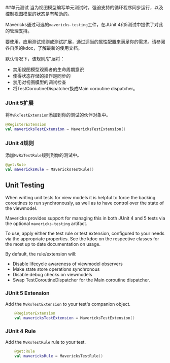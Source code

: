 ##单元测试
当为视图模型编写单元测试时，强迫支持的循环程序同步运行，以及控制视图模型的状态是有帮助的。

Mavericks通过可选的`mavericks-testing`工件，在JUnit 4和5测试中提供了对此的管理支持。

要使用，应用测试规则或测试扩展，通过适当的属性配置来满足你的需求。请参阅各自类的kdoc，了解最新的使用文档。

默认情况下，该规则/扩展将：
- 禁用视图模型观察者的生命周期意识
- 使得状态存储的操作是同步的
- 禁用对视图模型的调试检查
- 将TestCoroutineDispatcher换成Main coroutine dispatcher。

### JUnit 5扩展

将`MvRxTestExtension`添加到你的测试的伙伴对象中。
```kotlin
@RegisterExtension
val mavericksTestExtension = MavericksTestExtension()
```

### JUnit 4规则

添加`MvRxTestRule`规则到你的测试中。

```kotlin
@get:Rule
val mavericksRule = MavericksTestRule()
```

## Unit Testing
When writing unit tests for view models it is helpful to force the backing coroutines to run synchronously, as well as to have control over the state of the viewmodel.

Mavericks provides support for managing this in both JUnit 4 and 5 tests via the optional `mavericks-testing` artifact.

To use, apply either the test rule or test extension, configured to your needs via the appropriate properties. See the kdoc on the respective classes for the most up to date documentation on usage.

By default, the rule/extension will:
- Disable lifecycle awareness of viewmodel observers
- Make state store operations synchronous
- Disable debug checks on viewmodels
- Swap TestCoroutineDispatcher for the Main coroutine dispatcher.

### JUnit 5 Extension

Add the `MvRxTestExtension` to your test's companion object.
```kotlin
    @RegisterExtension
    val mavericksTestExtension = MavericksTestExtension()
```

### JUnit 4 Rule

Add the `MvRxTestRule` rule to your test.

```kotlin
    @get:Rule
    val mavericksRule = MavericksTestRule()
```
